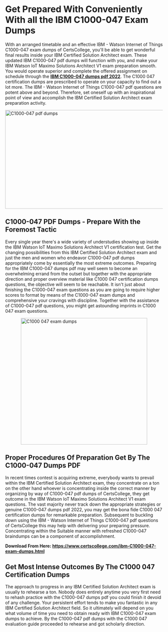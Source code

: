 <h1><strong>Get Prepared With Conveniently With all the IBM C1000-047 Exam Dumps&nbsp;</strong></h1>
<p><span style="font-weight: 400;">With an arranged timetable and an effective IBM - Watson Internet of Things C1000-047 exam dumps of CertsCollege, you'll be able to get wonderful final results inside your IBM Certified Solution Architect exam. These updated IBM C1000-047 pdf dumps will function with you, and make your IBM Watson IoT Maximo Solutions Architect V1 exam preparation smooth. You would operate superior and complete the offered assignment on schedule through the <strong><a href="https://www.certscollege.com/ibm-C1000-047-exam-dumps.html">IBM C1000-047 dumps pdf 2022</a></strong>. The C1000 047 certification dumps are prescribed to operate on your capacity to find out a lot more. The IBM - Watson Internet of Things C1000-047 pdf questions are potent above and beyond. Therefore, set oneself up with an inspirational point of view and accomplish the IBM Certified Solution Architect exam preparation activity.&nbsp;</span></p>
<p><span style="font-weight: 400;"><img style="display: block; margin-left: auto; margin-right: auto;" src="https://i.ibb.co/CPDK3ps/Yellow-and-Blue-Initiative-Blog-Banner.png" alt="C1000-047 pdf dumps" width="559" height="315" /></span></p>
<h2><strong>C1000-047 PDF Dumps - Prepare With the Foremost Tactic</strong></h2>
<p><span style="font-weight: 400;">Every single year there's a wide variety of understudies showing up inside the IBM Watson IoT Maximo Solutions Architect V1 certification test. Get the changing possibilities from this IBM Certified Solution Architect exam and just the men and women who endeavor C1000-047 pdf dumps appropriately come by essentially the most extreme outcomes. Preparing for the IBM C1000-047 dumps pdf may well seem to become an overwhelming errand from the outset but together with the appropriate direction and proper overview material like C1000 047 certification dumps questions, the objective will seem to be reachable. It isn't just about finishing the C1000-047 exam questions as you are going to require higher scores to format by means of the C1000-047 exam dumps and comprehensive your cravings with discipline. Together with the assistance of C1000-047 pdf questions, you might get astounding imprints in C1000 047 exam questions.</span></p>
<p><span style="font-weight: 400;"><a href="https://tinyurl.com/5346phn6"><img style="display: block; margin-left: auto; margin-right: auto;" src="https://i.ibb.co/9tMrhdY/Teacher-Appreciation-Invitation.png" alt="C1000 047 exam dumps " width="404" height="404" /></a></span></p>
<h2><strong>Proper Procedures Of Preparation Get By The C1000-047 Dumps PDF</strong></h2>
<p><span style="font-weight: 400;">In recent times contest is acquiring extreme, everybody wants to prevail within the IBM Certified Solution Architect exam, they concentrate on a ton on the other hand whoever is concentrating inside the correct manner by organizing by way of C1000-047 pdf dumps of CertsCollege, they get outcome in the IBM Watson IoT Maximo Solutions Architect V1 exam questions. The vast majority never track down the appropriate strategies or genuine C1000-047 dumps pdf 2022, you may get the bona fide C1000 047 certification dumps for remarkable preparation. Subsequent to buckling down using the IBM - Watson Internet of Things C1000-047 pdf questions of CertsCollege this may help with delivering your preparing pressure. Concentrating within the Suitable manner with refreshed C1000-047 braindumps can be a component of accomplishment.</span></p>
<p><span style="font-weight: 400;"><strong>Download From Here: <a href="https://www.certscollege.com/ibm-C1000-047-exam-dumps.html">https://www.certscollege.com/ibm-C1000-047-exam-dumps.html</a></strong></span></p>
<h2><strong>Get Most Intense Outcomes By The C1000 047 Certification Dumps</strong></h2>
<p><span style="font-weight: 400;">The approach to progress in any IBM Certified Solution Architect exam is usually to rehearse a ton. Nobody does entirely anytime you very first need to rehash practice with the C1000-047 dumps pdf you could finish it devoid of any challenge. Your persistent effort tends to make you fantastic in any IBM Certified Solution Architect field. So it ultimately will depend on you what volume of time you need to obtain ready with IBM C1000-047 exam dumps to achieve. By the C1000-047 pdf dumps with the C1000 047 evaluation guide proceeded to rehearse and got scholarly direction.</span></p>
